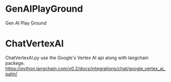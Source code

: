 # GenAIPlayGround
Gen AI Play Ground

# ChatVertexAI
ChatVertexAI.py use the Google's Vertex AI api along with langchain packege.
https://python.langchain.com/v0.2/docs/integrations/chat/google_vertex_ai_palm/

